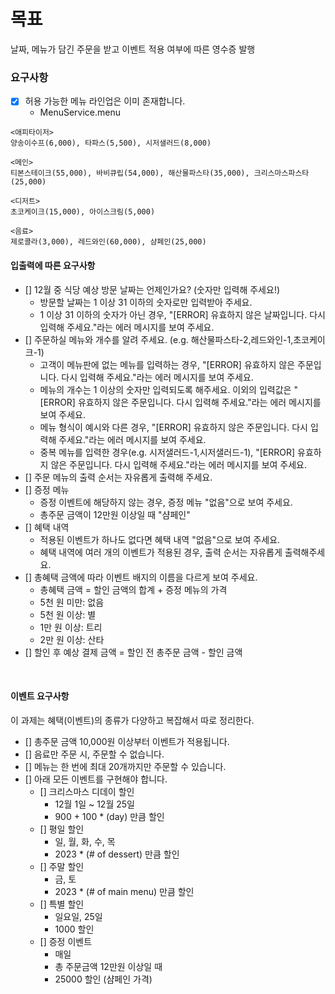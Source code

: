 # 목표

날짜, 메뉴가 담긴 주문을 받고 이벤트 적용 여부에 따른 영수증 발행

### 요구사항

- [x] 허용 가능한 메뉴 라인업은 이미 존재합니다.
  - MenuService.menu
```
<애피타이저>
양송이수프(6,000), 타파스(5,500), 시저샐러드(8,000)

<메인>
티본스테이크(55,000), 바비큐립(54,000), 해산물파스타(35,000), 크리스마스파스타(25,000)

<디저트>
초코케이크(15,000), 아이스크림(5,000)

<음료>
제로콜라(3,000), 레드와인(60,000), 샴페인(25,000)
```
#### 입출력에 따른 요구사항

- [] 12월 중 식당 예상 방문 날짜는 언제인가요? (숫자만 입력해 주세요!)
    - 방문할 날짜는 1 이상 31 이하의 숫자로만 입력받아 주세요.
    - 1 이상 31 이하의 숫자가 아닌 경우, "[ERROR] 유효하지 않은 날짜입니다. 다시 입력해 주세요."라는 에러 메시지를 보여 주세요.
- [] 주문하실 메뉴와 개수를 알려 주세요. (e.g. 해산물파스타-2,레드와인-1,초코케이크-1)
    - 고객이 메뉴판에 없는 메뉴를 입력하는 경우, "[ERROR] 유효하지 않은 주문입니다. 다시 입력해 주세요."라는 에러 메시지를 보여 주세요.
    - 메뉴의 개수는 1 이상의 숫자만 입력되도록 해주세요. 이외의 입력값은 "[ERROR] 유효하지 않은 주문입니다. 다시 입력해 주세요."라는 에러 메시지를 보여 주세요.
    - 메뉴 형식이 예시와 다른 경우, "[ERROR] 유효하지 않은 주문입니다. 다시 입력해 주세요."라는 에러 메시지를 보여 주세요.
    - 중복 메뉴를 입력한 경우(e.g. 시저샐러드-1,시저샐러드-1), "[ERROR] 유효하지 않은 주문입니다. 다시 입력해 주세요."라는 에러 메시지를 보여 주세요.
- [] 주문 메뉴의 출력 순서는 자유롭게 출력해 주세요.
- [] 증정 메뉴
    - 증정 이벤트에 해당하지 않는 경우, 증정 메뉴 "없음"으로 보여 주세요.
    - 총주문 금액이 12만원 이상일 때 "샴페인"
- [] 혜택 내역
    - 적용된 이벤트가 하나도 없다면 혜택 내역 "없음"으로 보여 주세요.
    - 혜택 내역에 여러 개의 이벤트가 적용된 경우, 출력 순서는 자유롭게 출력해주세요.
- [] 총혜택 금액에 따라 이벤트 배지의 이름을 다르게 보여 주세요.
    - 총혜택 금액 = 할인 금액의 합계 + 증정 메뉴의 가격
    - 5천 원 미만: 없음
    - 5천 원 이상: 별
    - 1만 원 이상: 트리
    - 2만 원 이상: 산타
- [] 할인 후 예상 결제 금액 = 할인 전 총주문 금액 - 할인 금액

<br>

#### 이벤트 요구사항

이 과제는 혜택(이벤트)의 종류가 다양하고 복잡해서 따로 정리한다.

- [] 총주문 금액 10,000원 이상부터 이벤트가 적용됩니다.
- [] 음료만 주문 시, 주문할 수 없습니다.
- [] 메뉴는 한 번에 최대 20개까지만 주문할 수 있습니다.
- [] 아래 모든 이벤트를 구현해야 합니다.
  - [] 크리스마스 디데이 할인
    - 12월 1일 ~ 12월 25일
    - 900 + 100 * (day) 만큼 할인
  - [] 평일 할인
    - 일, 월, 화, 수, 목
    - 2023 * (# of dessert) 만큼 할인
  - [] 주말 할인
    - 금, 토
    - 2023 * (# of main menu) 만큼 할인
  - [] 특별 할인
    - 일요일, 25일
    - 1000 할인
  - [] 증정 이벤트
    - 매일
    - 총 주문금액 12만원 이상일 때
    - 25000 할인 (샴페인 가격)
